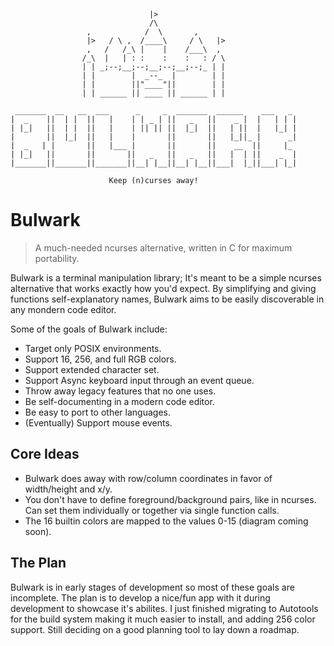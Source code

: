 ```
                               |>
                               /\
                 ,            /  \       ,
                 |>   / \ ,  /____\     / \   |>
                 ,   /   /_\ |    |    /___\  ,
                /_\  |   | : :    :    :   : / \
                | | _;--;__;--;__;--;__;--;_ | |
                | |        |  _--_  |        | |
                | |        ||"____"||        | |
                | | ______ || ____ || ______ | |

 _______  __   __  ___      _     _  _______  ______    ___   _ 
|  _    ||  | |  ||   |    | | _ | ||   _   ||    _ |  |   | | |
| |_|   ||  | |  ||   |    | || || ||  |_|  ||   | ||  |   |_| |
|       ||  |_|  ||   |    |       ||       ||   |_||_ |      _|
|  _   | |       ||   |___ |       ||       ||    __  ||     |_ 
| |_|   ||       ||       ||   _   ||   _   ||   |  | ||    _  |
|_______||_______||_______||__| |__||__| |__||___|  |_||___| |_|

                      Keep (n)curses away!
```

# Bulwark
> A much-needed ncurses alternative, written in C for maximum portability.

Bulwark is a terminal manipulation library; It's meant to be a simple ncurses alternative that works exactly how you'd expect. By simplifying and giving functions self-explanatory names, Bulwark aims to be easily discoverable in any mondern code editor.

Some of the goals of Bulwark include:
* Target only POSIX environments.
* Support 16, 256, and full RGB colors.
* Support extended character set.
* Support Async keyboard input through an event queue.
* Throw away legacy features that no one uses.
* Be self-documenting in a modern code editor.
* Be easy to port to other languages.
* (Eventually) Support mouse events.

## Core Ideas
* Bulwark does away with row/column coordinates in favor of width/height and x/y.
* You don't have to define foreground/background pairs, like in ncurses. Can set them individually or together via single function calls.
* The 16 builtin colors are mapped to the values 0-15 (diagram coming soon).

## The Plan
Bulwark is in early stages of development so most of these goals are incomplete. The plan is to develop a nice/fun app with it during development to showcase it's abilites. I just finished migrating to Autotools for the build system making it much easier to install, and adding 256 color support. Still deciding on a good planning tool to lay down a roadmap.
